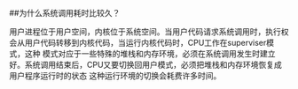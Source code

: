 ##为什么系统调用耗时比较久？

  用户进程位于用户空间，内核位于系统空间。当用户代码请求系统调用时，执行权会从用户代码转移到内核代码，当运行内核代码时，CPU工作在superviser模式，这种
  模式对应于一些特殊的堆栈和内存环境，必须在系统调用发生时建立好。系统调用结束后，CPU又要切换回用户模式，必须把堆栈和内存环境恢复成用户程序运行时的状态
  这种运行环境的切换会耗费许多时间。
